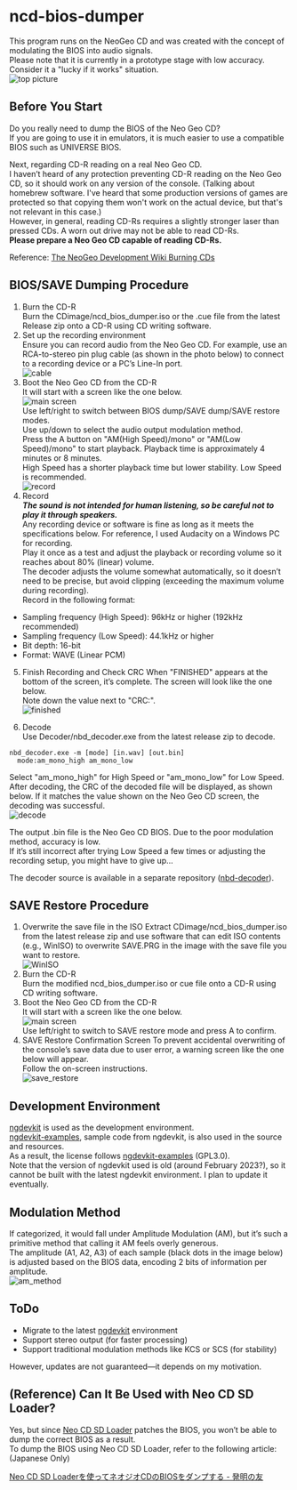 # ncd-bios-dumper

This program runs on the NeoGeo CD and was created with the concept of modulating the BIOS into audio signals.  
Please note that it is currently in a prototype stage with low accuracy. Consider it a "lucky if it works" situation.  
![top picture](screenshot/top-picture.jpg)  

## Before You Start

Do you really need to dump the BIOS of the Neo Geo CD?  
If you are going to use it in emulators, it is much easier to use a compatible BIOS such as UNIVERSE BIOS.  

Next, regarding CD-R reading on a real Neo Geo CD.  
I haven’t heard of any protection preventing CD-R reading on the Neo Geo CD, so it should work on any version of the console. (Talking about homebrew software. I've heard that some production versions of games are protected so that copying them won't work on the actual device, but that's not relevant in this case.)  
However, in general, reading CD-Rs requires a slightly stronger laser than pressed CDs. A worn out drive may not be able to read CD-Rs.  
**Please prepare a Neo Geo CD capable of reading CD-Rs.**  

Reference:
[The NeoGeo Development Wiki Burning CDs](https://wiki.neogeodev.org/index.php?title=Burning_CDs#Reading_problems)  

## BIOS/SAVE Dumping Procedure

1. Burn the CD-R  
Burn the CDimage/ncd_bios_dumper.iso or the .cue file from the latest Release zip onto a CD-R using CD writing software.  
2. Set up the recording environment  
Ensure you can record audio from the Neo Geo CD. For example, use an RCA-to-stereo pin plug cable (as shown in the photo below) to connect to a recording device or a PC’s Line-In port.  
![cable](screenshot/cable.jpg)  
3. Boot the Neo Geo CD from the CD-R  
It will start with a screen like the one below.  
![main screen](screenshot/main.png)  
Use left/right to switch between BIOS dump/SAVE dump/SAVE restore modes.  
Use up/down to select the audio output modulation method.  
Press the A button on "AM(High Speed)/mono" or "AM(Low Speed)/mono" to start playback. Playback time is approximately 4 minutes or 8 minutes.  
High Speed has a shorter playback time but lower stability. Low Speed is recommended.  
![record](screenshot/record.png)  
4. Record  
***The sound is not intended for human listening, so be careful not to play it through speakers.***  
Any recording device or software is fine as long as it meets the specifications below. For reference, I used Audacity on a Windows PC for recording.  
Play it once as a test and adjust the playback or recording volume so it reaches about 80% (linear) volume.  
The decoder adjusts the volume somewhat automatically, so it doesn’t need to be precise, but avoid clipping (exceeding the maximum volume during recording).  
Record in the following format:  

+ Sampling frequency (High Speed): 96kHz or higher (192kHz recommended)
+ Sampling frequency (Low Speed): 44.1kHz or higher
+ Bit depth: 16-bit
+ Format: WAVE (Linear PCM)

5. Finish Recording and Check CRC
When "FINISHED" appears at the bottom of the screen, it’s complete. The screen will look like the one below.  
Note down the value next to "CRC:".  
![finished](screenshot/finished.png)
  
6. Decode  
Use Decoder/nbd_decoder.exe from the latest release zip to decode.  

```plaintext
nbd_decoder.exe -m [mode] [in.wav] [out.bin]
  mode:am_mono_high am_mono_low
```

Select "am_mono_high" for High Speed or "am_mono_low" for Low Speed.  
After decoding, the CRC of the decoded file will be displayed, as shown below. If it matches the value shown on the Neo Geo CD screen, the decoding was successful.  
![decode](screenshot/decode.png)  
  
The output .bin file is the Neo Geo CD BIOS. Due to the poor modulation method, accuracy is low.  
If it’s still incorrect after trying Low Speed a few times or adjusting the recording setup, you might have to give up…  
  
The decoder source is available in a separate repository ([nbd-decoder](https://github.com/scrap-a/nbd-decoder)).  

## SAVE Restore Procedure

1. Overwrite the save file in the ISO
Extract CDimage/ncd_bios_dumper.iso from the latest release zip and use software that can edit ISO contents (e.g., WinISO) to overwrite SAVE.PRG in the image with the save file you want to restore.  
![WinISO](screenshot/winiso.png)
2. Burn the CD-R  
Burn the modified ncd_bios_dumper.iso or cue file onto a CD-R using CD writing software.  
3. Boot the Neo Geo CD from the CD-R  
It will start with a screen like the one below.  
![main screen](screenshot/main.png)  
Use left/right to switch to SAVE restore mode and press A to confirm.  
4. SAVE Restore Confirmation Screen
To prevent accidental overwriting of the console’s save data due to user error, a warning screen like the one below will appear.  
Follow the on-screen instructions.  
![save_restore](screenshot/save_restore.png)  
  
## Development Environment

[ngdevkit](https://github.com/dciabrin/ngdevkit) is used as the development environment.  
[ngdevkit-examples](https://github.com/dciabrin/ngdevkit-examples), sample code from ngdevkit, is also used in the source and resources.  
As a result, the license follows [ngdevkit-examples](https://github.com/dciabrin/ngdevkit-examples) (GPL3.0).  
Note that the version of ngdevkit used is old (around February 2023?), so it cannot be built with the latest ngdevkit environment. I plan to update it eventually.  

## Modulation Method

If categorized, it would fall under Amplitude Modulation (AM), but it’s such a primitive method that calling it AM feels overly generous.  
The amplitude (A1, A2, A3) of each sample (black dots in the image below) is adjusted based on the BIOS data, encoding 2 bits of information per amplitude.  
![am_method](screenshot/am_method.png)  

## ToDo

+ Migrate to the latest [ngdevkit](https://github.com/dciabrin/ngdevkit) environment  
+ Support stereo output (for faster processing)  
+ Support traditional modulation methods like KCS or SCS (for stability)

However, updates are not guaranteed—it depends on my motivation.  

## (Reference) Can It Be Used with Neo CD SD Loader?

Yes, but since [Neo CD SD Loader](http://furrtek.free.fr/sdloader/) patches the BIOS, you won’t be able to dump the correct BIOS as a result.  
To dump the BIOS using Neo CD SD Loader, refer to the following article:  (Japanese Only)
  
[Neo CD SD Loaderを使ってネオジオCDのBIOSをダンプする - 発明の友](http://blog.livedoor.jp/scrap_a/archives/36821052.html)  